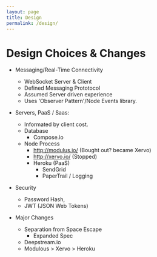 ```yaml
---
layout: page
title: Design
permalink: /design/
---
```

# Design Choices & Changes
* Messaging/Real-Time Connectivity
    * WebSocket Server & Client
    * Defined Messaging Prototocol
    * Assumed Server driven experience
    * Uses 'Observer Pattern'/Node Events library.

* Servers, PaaS / Saas:
    * Informated by client cost.
    * Database
        * Compose.io
    * Node Process
        * http://modulus.io/ (Bought out? became Xervo)
        * http://xervo.io/ (Stopped)
        * Heroku (PaaS)
            * SendGrid
            * PaperTrail / Logging

* Security
    * Password Hash,
    * JWT (JSON Web Tokens)

* Major Changes
    * Separation from Space Escape
        * Expanded Spec
    * Deepstream.io
    * Modulous > Xervo > Heroku